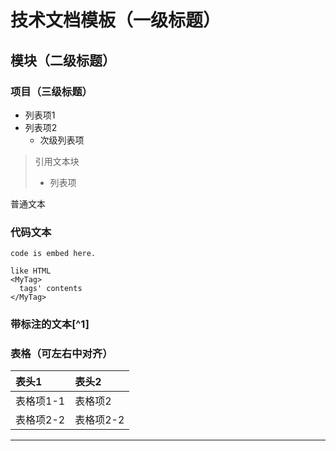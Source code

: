 # 技术文档模板（一级标题）

## 模块（二级标题）

### 项目（三级标题）

* 列表项1
* 列表项2
  * 次级列表项

> 引用文本块
>
> * 列表项

普通文本

### 代码文本

```
code is embed here.

like HTML
<MyTag>
  tags' contents
</MyTag>
```

### 带标注的文本[^1]

### 表格（可左右中对齐）

| 表头1 | 表头2 |
| :--- | :--- |
| 表格项1-1 | 表格项2 |
| 表格项2-2 | 表格项2-2 |

---



